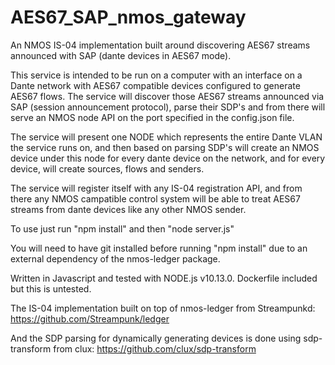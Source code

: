 # AES67_SAP_nmos_gateway
An NMOS IS-04 implementation built around discovering AES67 streams announced with SAP (dante devices in AES67 mode).

This service is intended to be run on a computer with an interface on a Dante network with AES67 compatible devices configured
to generate AES67 flows. The service will discover those AES67 streams announced via SAP (session announcement protocol), parse their SDP's
and from there will serve an NMOS node API on the port specified in the config.json file.

The service will present one NODE which represents the entire Dante VLAN the service runs on, and then based on parsing SDP's will create
an NMOS device under this node for every dante device on the network, and for every device, will create sources, flows and senders.

The service will register itself with any IS-04 registration API, and from there any NMOS campatible control system will be able to treat AES67 streams from dante devices like any other NMOS sender.

To use just run "npm install" and then "node server.js"

You will need to have git installed before running "npm install" due to an external dependency of the nmos-ledger package.

Written in Javascript and tested with NODE.js v10.13.0.
Dockerfile included but this is untested.

The IS-04 implementation built on top of nmos-ledger from Streampunkd:
https://github.com/Streampunk/ledger

And the SDP parsing for dynamically generating devices is done using sdp-transform from clux:
https://github.com/clux/sdp-transform
